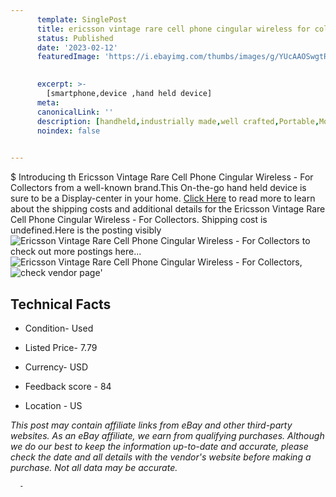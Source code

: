 ```yaml
---
      template: SinglePost
      title: ericsson vintage rare cell phone cingular wireless for collectors
      status: Published
      date: '2023-02-12'
      featuredImage: 'https://i.ebayimg.com/thumbs/images/g/YUcAAOSwgtRjf6fZ/s-l225.jpg'
       

      excerpt: >-
        [smartphone,device ,hand held device]
      meta:
      canonicalLink: ''
      description: [handheld,industrially made,well crafted,Portable,Mobile,Compact,Convenient,Lightweight,Maneuverable,Man-portable,Miniature,Carriable,Hand-held,Light,Holdable,Transportable,Mobile device,Pocket-sized,On-the-go,Wireless,Cordless,Compact size,Convenient size, smartphone,device ,hand held device]
      noindex: false
      

---
```

$
      Introducing th Ericsson Vintage Rare Cell Phone Cingular Wireless - For Collectors from a well-known brand.This On-the-go hand held device is sure to be a Display-center in your home. [Click Here](https://www.ebay.com/itm/144927707198?hash=item21be5d503e%3Ag%3AYUcAAOSwgtRjf6fZ&mkevt=1&mkcid=1&mkrid=711-53200-19255-0&campid=%253CePNCampaignId%253E&customid=%253CreferenceId%253E&toolid=10049) to read more to learn about the shipping costs and additional details for the Ericsson Vintage Rare Cell Phone Cingular Wireless - For Collectors. Shipping cost is undefined.Here is the posting visibly ![Ericsson Vintage Rare Cell Phone Cingular Wireless - For Collectors](https://i.ebayimg.com/thumbs/images/g/YUcAAOSwgtRjf6fZ/s-l225.jpg) to check out more postings here... ![Ericsson Vintage Rare Cell Phone Cingular Wireless - For Collectors](https://i.ebayimg.com/images/g/YUcAAOSwgtRjf6fZ/s-l640.jpg), ![check vendor page](https://origin-galleryplus.ebayimg.com/ws/web/144927707198_2_0_1/225x225.jpg,https://origin-galleryplus.ebayimg.com/ws/web/144927707198_3_0_1/225x225.jpg)'

      

 ## Technical Facts 



     
      

 - Condition- Used 


      

 - Listed Price- 7.79 


      

 - Currency- USD 


      

 - Feedback score - 84 


      

 - Location - US 


      
      

 *_This post may contain affiliate links from eBay and other third-party websites. As an eBay affiliate, we earn from qualifying purchases. Although we do our best to keep the information up-to-date and accurate, please check the date and all details with the vendor's website before making a purchase. Not all data may be accurate._*




      -
